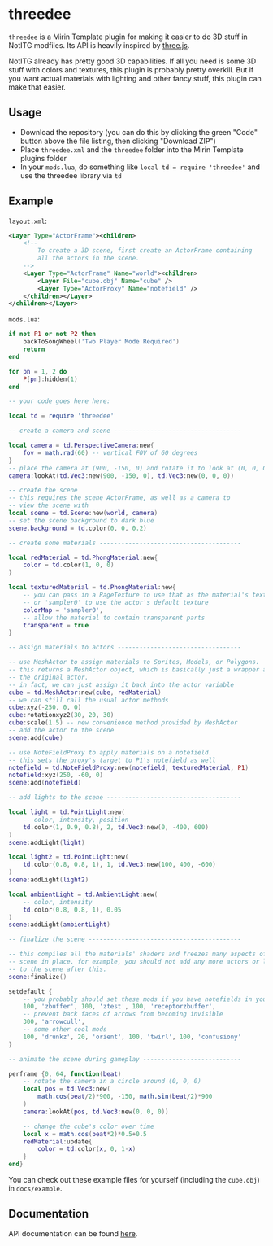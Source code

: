 # threedee

`threedee` is a Mirin Template plugin for making it easier to do 3D stuff in NotITG modfiles. Its API is heavily inspired by [three.js](https://threejs.org/).

NotITG already has pretty good 3D capabilities. If all you need is some 3D stuff with colors and textures, this plugin is probably pretty overkill. But if you want actual materials with lighting and other fancy stuff, this plugin can make that easier.

## Usage

- Download the repository (you can do this by clicking the green "Code" button above the file listing, then clicking "Download ZIP")
- Place `threedee.xml` and the `threedee` folder into the Mirin Template plugins folder
- In your `mods.lua`, do something like `local td = require 'threedee'` and use the threedee library via `td`

## Example

`layout.xml`:

```xml
<Layer Type="ActorFrame"><children>
    <!--
        To create a 3D scene, first create an ActorFrame containing
        all the actors in the scene.
    -->
    <Layer Type="ActorFrame" Name="world"><children>
        <Layer File="cube.obj" Name="cube" />
        <Layer Type="ActorProxy" Name="notefield" />
    </children></Layer>
</children></Layer>
```

`mods.lua`:

```lua
if not P1 or not P2 then
    backToSongWheel('Two Player Mode Required')
    return
end

for pn = 1, 2 do
    P[pn]:hidden(1)
end

-- your code goes here here:

local td = require 'threedee'

-- create a camera and scene -----------------------------------

local camera = td.PerspectiveCamera:new{
    fov = math.rad(60) -- vertical FOV of 60 degrees
}
-- place the camera at (900, -150, 0) and rotate it to look at (0, 0, 0)
camera:lookAt(td.Vec3:new(900, -150, 0), td.Vec3:new(0, 0, 0))

-- create the scene
-- this requires the scene ActorFrame, as well as a camera to
-- view the scene with
local scene = td.Scene:new(world, camera)
-- set the scene background to dark blue
scene.background = td.color(0, 0, 0.2)

-- create some materials ---------------------------------------

local redMaterial = td.PhongMaterial:new{
    color = td.color(1, 0, 0)
}

local texturedMaterial = td.PhongMaterial:new{
    -- you can pass in a RageTexture to use that as the material's texture,
    -- or 'sampler0' to use the actor's default texture
    colorMap = 'sampler0',
    -- allow the material to contain transparent parts
    transparent = true
}

-- assign materials to actors ----------------------------------

-- use MeshActor to assign materials to Sprites, Models, or Polygons.
-- this returns a MeshActor object, which is basically just a wrapper around
-- the original actor.
-- in fact, we can just assign it back into the actor variable
cube = td.MeshActor:new(cube, redMaterial)
-- we can still call the usual actor methods
cube:xyz(-250, 0, 0)
cube:rotationxyz2(30, 20, 30)
cube:scale(1.5) -- new convenience method provided by MeshActor
-- add the actor to the scene
scene:add(cube)

-- use NoteFieldProxy to apply materials on a notefield.
-- this sets the proxy's target to P1's notefield as well
notefield = td.NoteFieldProxy:new(notefield, texturedMaterial, P1)
notefield:xyz(250, -60, 0)
scene:add(notefield)

-- add lights to the scene -------------------------------------

local light = td.PointLight:new(
    -- color, intensity, position
    td.color(1, 0.9, 0.8), 2, td.Vec3:new(0, -400, 600)
)
scene:addLight(light)

local light2 = td.PointLight:new(
    td.color(0.8, 0.8, 1), 1, td.Vec3:new(100, 400, -600)
)
scene:addLight(light2)

local ambientLight = td.AmbientLight:new(
    -- color, intensity
    td.color(0.8, 0.8, 1), 0.05
)
scene:addLight(ambientLight)

-- finalize the scene ------------------------------------------

-- this compiles all the materials' shaders and freezes many aspects of the
-- scene in place. for example, you should not add any more actors or lights
-- to the scene after this.
scene:finalize()

setdefault {
    -- you probably should set these mods if you have notefields in your scene
    100, 'zbuffer', 100, 'ztest', 100, 'receptorzbuffer',
    -- prevent back faces of arrows from becoming invisible
    300, 'arrowcull',
    -- some other cool mods
    100, 'drunkz', 20, 'orient', 100, 'twirl', 100, 'confusiony'
}

-- animate the scene during gameplay ---------------------------

perframe {0, 64, function(beat)
    -- rotate the camera in a circle around (0, 0, 0)
    local pos = td.Vec3:new(
        math.cos(beat/2)*900, -150, math.sin(beat/2)*900
    )
    camera:lookAt(pos, td.Vec3:new(0, 0, 0))

    -- change the cube's color over time
	local x = math.cos(beat*2)*0.5+0.5
    redMaterial:update{
        color = td.color(x, 0, 1-x)
    }
end}
```

You can check out these example files for yourself (including the `cube.obj`)
in `docs/example`.

## Documentation

API documentation can be found [here](docs/index.md).